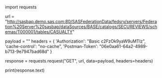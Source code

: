 import requests

url = "http://sasbap.demo.sas.com:80/SASFederationData/fedsrv/servers/Federation%20Server%20sasbap/dataSources/BASE/catalogs/SECUREVIEWS/schemas/T000001/tables/CASUALTY"

payload = ""
headers = {
    'Authorization': "Basic c2FzOk9yaW9uMTIz",
    'cache-control': "no-cache",
    'Postman-Token': "06e0aa61-64a2-4989-b713-9e7947bad68d"
    }

response = requests.request("GET", url, data=payload, headers=headers)

print(response.text)
